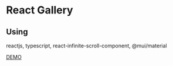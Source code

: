 # React Gallery

## Using

reactjs, typescript, react-infinite-scroll-component, @mui/material

[DEMO](https://react-gallery-red.vercel.app/)
